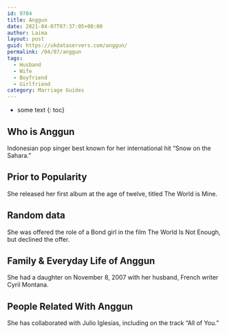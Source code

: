```yaml
---
id: 9704
title: Anggun
date: 2021-04-07T07:37:05+00:00
author: Laima
layout: post
guid: https://ukdataservers.com/anggun/
permalink: /04/07/anggun
tags:
  - Husband
  - Wife
  - Boyfriend
  - Girlfriend
category: Marriage Guides
---
```


* some text
{: toc}


## Who is Anggun
                  
                  
                  
Indonesian pop singer best known for her international hit &#8220;Snow on the Sahara.&#8221;
                  
              
            
              
            
                
                
                
## Prior to Popularity
                  
                  
                  
She released her first album at the age of twelve, titled The World is Mine.
                  
              
            
              
            
                
                
                
## Random data
                  
                  
                  
She was offered the role of a Bond girl in the film The World Is Not Enough, but declined the offer.
                  
              
            
              
            
                
                
                
## Family & Everyday Life of Anggun
                  
                  
                  
She had a daughter on November 8, 2007 with her husband, French writer Cyril Montana.
                  
              
            
              
            
                
                
                
## People Related With Anggun
                  
                  
                  
She has collaborated with Julio Iglesias, including on the track &#8220;All of You.&#8221;
                  
              
            
              
            
                
              
            
              
              
            
            
              
            
          
          
          